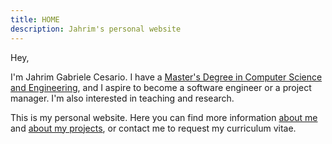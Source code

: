 ```yaml
---
title: HOME
description: Jahrim's personal website
---
```


Hey,

I'm Jahrim Gabriele Cesario. I have a [Master's Degree in Computer Science 
and Engineering](https://corsi.unibo.it/2cycle/ComputerScienceEngineering), and
I aspire to become a software engineer or a project manager. I'm also
interested in teaching and research.

This is my personal website. Here you can find more information [about me](/about)
and [about my projects](/portfolio), or contact me to request my curriculum vitae.
